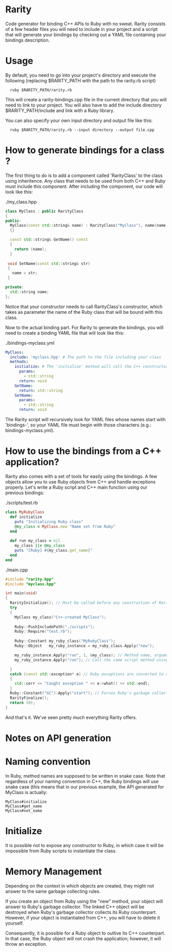 Rarity
======

Code generator for binding C++ APIs to Ruby with no sweat.
Rarity consists of a few header files you will need to include in your project and a script that will generate
your bindings by checking out a YAML file containing your bindings description.

Usage
===
By default, you need to go into your project's directory and execute the following (replacing $RARITY_PATH with the path to the rarity.rb script)

      ruby $RARITY_PATH/rarity.rb
      
This will create a rarity-bindings.cpp file in the current directory that you will need to link to your project.
You will also have to add the include directory $RARITY_PATH/include and link with a Ruby library.

You can also specify your own input directory and output file like this:

      ruby $RARITY_PATH/rarity.rb --input directory --output file.cpp

How to generate bindings for a class ?
===
The first thing to do is to add a component called 'RarityClass' to the class using inheritence. Any class that needs to be used from both
C++ and Ruby must include this component. After including the component, our code will look like this:
    
./my_class.hpp
    
```C++
class MyClass : public RarityClass
{
public:
  MyClass(const std::string& name) : RarityClass("MyClass"), name(name)
  {}

  const std::string& GetName() const
  {
    return (name);
  }
  
 void SetName(const std::string& str)
 {
   name = str;
 }

private:
  std::string name;
};    
```
     
Notice that your constructor needs to call RarityClass's constructor, which takes as parameter the name of the Ruby class
that will be bound with this class.

Now to the actual binding part.
For Rarity to generate the bindings, you will need to create a binding YAML file that will look like this:

./bindings-myclass.yml

```YAML
MyClass:
  include: 'myclass.hpp' # The path to the file including your class
  methods:
    initialize: # The 'initialize' method will call the C++ constructor.
      params:
        - std::string
      return: void
    GetName:
      return: std::string
    SetName:
      params:
        - std::string
      return: void
```


The Rarity script will recursively look for YAML files whose names start with 'bindings-', so your YAML file must begin
with those characters (e.g.: bindings-myclass.yml).

How to use the bindings from a C++ application?
===
Rarity also comes with a set of tools for easily using the bindings. A few objects allow you to use Ruby objects from C++ and
handle exceptions properly.
Let's write a Ruby script and C++ main function using our previous bindings:

./scripts/test.rb

```Ruby
class MyRubyClass
  def initialize
    puts "Initializing Ruby class"
    @my_class = MyClass.new "Name set from Ruby"
  end
  
  def run my_class = nil
    my_class ||= @my_class
    puts "[Ruby] #{my_class.get_name}"
  end
end
```

./main.cpp

```C++
#include "rarity.hpp"
#include "myclass.hpp"

int main(void)
{
  RarityInitialize(); // Must be called before any construction of RarityClass instances
  try
  {
    MyClass my_class("C++-created MyClass");
  
    Ruby::PushIncludePath("./scripts");
    Ruby::Require("test.rb");
    
    Ruby::Constant my_ruby_class("MyRubyClass");
    Ruby::Object   my_ruby_instance = my_ruby_class.Apply("new");

    my_ruby_instance.Apply("run", 1, &my_class); // Method name, argument count, argument list of pointers to Rarity objects
    my_ruby_instance.Apply("run"); // Call the same script method using the default parameter value

  }
  catch (const std::exception* e) // Ruby exceptions are converted to std::exception-compatible objects
  {
    std::cerr << "Caught exception " << e->what() << std::endl;
  }
  Ruby::Constant("GC").Apply("start"); // Forces Ruby's garbage collector to start
  RarityFinalize();
  return (0);
}
```
    
And that's it. We've seen pretty much everything Rarity offers.


Notes on API generation
======
Naming convention
============
In Ruby, method names are supposed to be written in snake case. Note that regardless of your naming convention in C++,
the Ruby bindings will use snake case (this means that in our previous example, the API generated for MyClass is actually:

    MyClass#initialize
    MyClass#get_name
    MyClass#set_name

Initialize
============
It is possible not to expose any constructor to Ruby, in which case it will be impossible from Ruby scripts to
instantiate the class.

Memory Management
============
Depending on the context in which objects are created, they might not answer to the same garbage collecting rules.

If you create an object from Ruby using the "new" method, your object will answer to Ruby's garbage collector. The linked C++
object will be destroyed when Ruby's garbage collector collects its Ruby counterpart. However, if your object is instantiated
from C++, you will have to delete it yourself.

Consequently, it is possible for a Ruby object to outlive its C++ counterpart. In that case, the Ruby object will not crash the
application; however, it will throw an exception.
